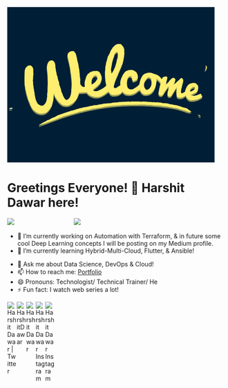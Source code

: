 <img src="https://github.com/HarshitDawar55/HarshitDawar55/blob/master/giphy.gif" />

# Greetings Everyone! 👋 Harshit Dawar here!

<!--
**HarshitDawar55/HarshitDawar55** is a ✨ _special_ ✨ repository because its `README.md` (this file) appears on your GitHub profile. 

Here are some ideas to get you started: -->
<a href=https://github.com/TesseractCoding/NeoAlgo>
   <img src=https://img.shields.io/badge/NeoAlgo-collaborator-brightredw>
</a>

<img align='right' src="https://github.com/HarshitDawar55/HarshitDawar55/blob/master/Images/medium.JPG" width="350" />

- 🔭 I’m currently working on Automation with Terraform, & in future some cool Deep Learning concepts I will be posting on my Medium profile.
- 🌱 I’m currently learning Hybrid-Multi-Cloud, Flutter, & Ansible!
<!-- - 👯 I’m looking to collaborate on ...
- 🤔 I’m looking for help with ... -->
- 💬 Ask me about Data Science, DevOps & Cloud!
- 📫 How to reach me: [Portfolio](https://harshitdawar55.github.io)
- 😄 Pronouns: Technologist/ Technical Trainer/ He
- ⚡ Fun fact: I watch web series a lot!
<p>
  
<a href="https://twitter.com/HarshitDawar55">
  <img align="left" alt="Harshit Dawar | Twitter" width="22px" src="https://cdn.jsdelivr.net/npm/simple-icons@v3/icons/twitter.svg" />
</a>

<a href="https://www.linkedin.com/in/harshitdawar">
  <img align="left" alt="HarshitDawar" width="22px" src="https://cdn.jsdelivr.net/npm/simple-icons@v3/icons/linkedin.svg" />
</a>

<a href="https://medium.com/@harshitdawar">
  <img align="left" alt="Harshit Dawar" width="22px" src="https://cdn.jsdelivr.net/npm/simple-icons@3.0.1/icons/medium.svg" />
</a>

<a href="https://www.instagram.com/i_am_harshit_dawar">
  <img align="left" alt="Harshit Dawar Instagram" width="22px" src="https://cdn.jsdelivr.net/npm/simple-icons@v3/icons/instagram.svg" />
</a>

<a href="https://www.facebook.com/IamHarshitDawar">
  <img align="left" alt="Harshit Dawar Instagram" width="22px" src="https://cdn.jsdelivr.net/npm/simple-icons@v3/icons/facebook.svg" />
</a>

</p>

